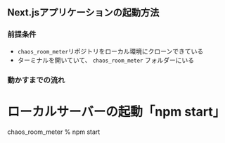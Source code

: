 ## Next.jsアプリケーションの起動方法

### 前提条件

- `chaos_room_meter`リポジトリをローカル環境にクローンできている
- ターミナルを開いていて、 `chaos_room_meter` フォルダーにいる

### 動かすまでの流れ

#  ローカルサーバーの起動「npm start」
chaos_room_meter % npm start 


